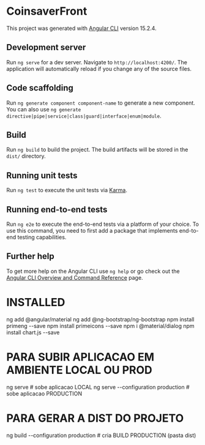 # CoinsaverFront

This project was generated with [Angular CLI](https://github.com/angular/angular-cli) version 15.2.4.

## Development server

Run `ng serve` for a dev server. Navigate to `http://localhost:4200/`. The application will automatically reload if you change any of the source files.

## Code scaffolding

Run `ng generate component component-name` to generate a new component. You can also use `ng generate directive|pipe|service|class|guard|interface|enum|module`.

## Build

Run `ng build` to build the project. The build artifacts will be stored in the `dist/` directory.

## Running unit tests

Run `ng test` to execute the unit tests via [Karma](https://karma-runner.github.io).

## Running end-to-end tests

Run `ng e2e` to execute the end-to-end tests via a platform of your choice. To use this command, you need to first add a package that implements end-to-end testing capabilities.

## Further help

To get more help on the Angular CLI use `ng help` or go check out the [Angular CLI Overview and Command Reference](https://angular.io/cli) page.

# INSTALLED
ng add @angular/material
ng add @ng-bootstrap/ng-bootstrap
npm install primeng --save
npm install primeicons --save
npm i @material/dialog
npm install chart.js --save

# PARA SUBIR APLICACAO EM AMBIENTE LOCAL OU PROD
ng serve                              # sobe aplicacao LOCAL
ng serve --configuration production   # sobe aplicacao PRODUCTION

# PARA GERAR A DIST DO PROJETO
ng build --configuration production   # cria BUILD PRODUCTION (pasta dist)
